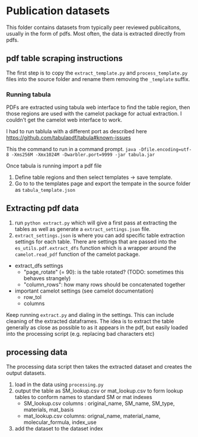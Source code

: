 # Publication datasets

This folder contains datasets from typically peer reviewed publicaitons, usually in the form of pdfs. Most often, the data is extracted directly from pdfs. 


## pdf table scraping instructions


The first step is to copy the `extract_template.py` and `process_template.py` files into the source folder and rename them removing the `_template` suffix. 
### Running tabula

PDFs are extracted using tabula web interface to find the table region, then those regions are used with the camelot package for actual extraction. I couldn't get the camelot web interface to work. 

I had to run tablula with a different port as described here
https://github.com/tabulapdf/tabula#known-issues

This the command to run in a command prompt. 
`java -Dfile.encoding=utf-8 -Xms256M -Xmx1024M -Dwarbler.port=9999 -jar tabula.jar`

Once tabula is running import a pdf file

1. Define table regions and then select templates -> save template.
2. Go to to the templates page and export the tempate in the source folder as `tabula_template.json`


## Extracting pdf data


1. run `python extract.py` which will give a first pass at extracting the tables as well as generate a `extract_settings.json` file. 
2. `extract_settings.json` is where you can add specific table extraction settings for each table. There are settings that are passed into the `es_utils.pdf.extract_dfs` function which is a wrapper around the `camelot.read_pdf` function of the camelot package.
 
* extract_dfs settings 
    * "page_rotate" (= 90): is the table rotated? (TODO: sometimes this behaves strangely)
    * "column_rows": how many rows should be concatenated together  
* important camelot settings (see camelot documentation)
    * row_tol 
    * columns

Keep running `extract.py` and dialing in the settings. This can include cleaning of the extracted dataframes. The idea is to extract the table generally as close as possible to as it appears in the pdf, but easily loaded into the processing script (e.g. replacing bad characters etc)


## processing data

The processing data script then takes the extracted dataset and creates the output datasets. 

1. load in the data using `processing.py`
2. output the table as SM_lookup.csv or mat_lookup.csv to form lookup tables to conform names to standard SM or mat indexes
    * SM_lookup.csv columns : original_name, SM_name, SM_type, materials, mat_basis
    * mat_lookup.csv columns: orignal_name, material_name, molecular_formula, index_use
3. add the dataset to the dataset index
